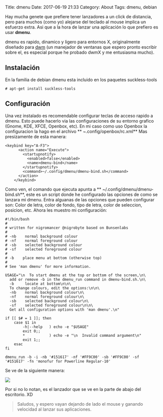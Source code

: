 Title: dmenu
Date: 2017-06-19 21:33
Category: About
Tags: dmenu, debian

Hay mucha genete que prefiere tener lanzadores a un click de distancia, pero para muchos (como yo) alejarse del teclado al mouse implica un esfuerzo extra. Asi que a la hora de lanzar una aplicación lo que prefiero es usar **dmenu**.

dmenu es rapido, dinamico y ligero para entornos X, originalmente diseñado para [dwm](http://dwm.suckless.org/) (un manejador de ventanas que espero pronto escribir sobre el, es especial porque he probado dwmX y me entusiasma mucho).  

## Instalación
En la familia de debian dmenu esta incluido en los paquetes suckless-tools

```
# apt-get install suckless-tools
```

## Configuración
Una vez instalado es recomendable configurar teclas de acceso rapido a dmenu. Esto puede hacerlo via las configuraciones de su entorno grafico (Gnome, KDE, XFCE, Openbox, etc). En mi caso como uso Openbox la configuracion la hago en el archivo ** ~.config/openbox/rc.xml**
Mas presizamente de esta manera:

```
<keybind key="A-F3">
      <action name="Execute">
        <startupnotify>
          <enabled>false</enabled>
          <name>dmenu-bind</name>
        </startupnotify>
        <command>~/.config/dmenu/dmenu-bind.sh</command>
      </action>
    </keybind>

```
Como ven, el comando que ejecuta apunta a ** ~/.config/dmenu/dmenu-bind.sh**, este es un script donde he configurado las opciones de como se lanzara mi dmenu. Entra alguanas de las opciones que pueden configurar son: Color de letra, color de fondo, tipo de letra, color de seleccion, posicion, etc.
Ahora les muestro mi configuración:

```
#!/bin/bash
#
# written for nigromancer @nigrobyte based on Bunsenlabs
#
# -nb    normal background colour
# -nf    normal foreground colour
# -sb    selected background colour
# -sf    selected foreground colour
#
# -b    place menu at bottom (otherwise top)
#
# See 'man dmenu' for more information.

USAGE="\n  To start dmenu at the top or bottom of the screen,\n\
  add or remove -b in the dmenu_run command in dmenu-bind.sh.\n\
  -b     locate at bottom\n\n\
  To change colours, edit the options:\n\n\
  -nb    normal background colour\n\
  -nf    normal foreground colour\n\
  -sb    selected background colour\n\
  -sf    selected foreground colour\n\n\
  Get all configuration options with 'man dmenu'.\n"

if [[ $# = 1 ]]; then
    case $1 in
        -h|--help   ) echo -e "$USAGE"
        exit 0;;
        *           ) echo -e "\n  Invalid command argument\n"
        exit 1;;
    esac
fi

dmenu_run -b -i -nb '#151617' -nf '#FF9C00' -sb '#FF9C00' -sf '#151617' -fn 'monofur for Powerline Regular-10'

```
Se ve de la siguiente manera:

<img src="http://i.imgur.com/Vcfn1uG.png"  class="responsive-image"/>

Por si no lo notan, es el lanzador que se ve en la parte de abajo del escritorio. XD

> Saludos, y espero vayan dejando de lado el mouse y ganando velocidad al lanzar sus aplicaciones.


